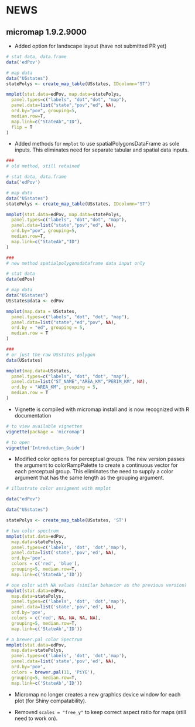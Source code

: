 
# NEWS

## micromap 1.9.2.9000

* Added option for landscape layout (have not submitted PR yet)


```r
# stat data, data.frame
data('edPov')

# map data
data("USstates") 
statePolys <- create_map_table(USstates, IDcolumn="ST") 

mmplot(stat.data=edPov, map.data=statePolys,
  panel.types=c("labels", "dot","dot", "map"),
  panel.data=list("state","pov","ed", NA),
  ord.by="pov", grouping=5,
  median.row=T,
  map.link=c("StateAb","ID"),
  flip = T
)
```

* Added methods for `mmplot` to use spatialPolygonsDataFrame as sole inputs.  This eliminates need for separate tabular and spatial data inputs. 


```r
###
# old method, still retained

# stat data, data.frame
data('edPov')

# map data
data("USstates") 
statePolys <- create_map_table(USstates, IDcolumn="ST") 

mmplot(stat.data=edPov, map.data=statePolys,
  panel.types=c("labels", "dot","dot", "map"),
  panel.data=list("state","pov","ed", NA),
  ord.by="pov", grouping=5,
  median.row=T,
  map.link=c("StateAb","ID")
)

###
# new method spatialpolygonsdataframe data input only

# stat data 
data(edPov)

# map data
data("USstates") 
USstates@data <- edPov

mmplot(map.data = USstates,
  panel.types=c("labels", "dot", "dot", "map"),
  panel.data=list("state","ed","pov", NA),
  ord.by = "ed", grouping = 5,
  median.row = T
) 

###
# or just the raw USstates polygon
data(USstates)

mmplot(map.data=USstates,
  panel.types=c("labels", "dot", "dot", "map"),
  panel.data=list("ST_NAME","AREA_KM","PERIM_KM", NA),
  ord.by = "AREA_KM", grouping = 5,
  median.row = T
) 
```

* Vignette is compiled with micromap install and is now recognized with R documentation


```r
# to view available vignettes
vignette(package = 'micromap')

# to open
vignette('Introduction_Guide')
```

* Modified color options for perceptual groups. The new version passes the argument to colorRampPalette to create a continuous vector for each perceptual group. This eliminates the need to supply a color argument that has the same length as the grouping argument.


```r
# illustrate color assigment with mmplot

data("edPov")

data("USstates")

statePolys <- create_map_table(USstates, 'ST')

# two color spectrum
mmplot(stat.data=edPov,
  map.data=statePolys,
  panel.types=c('labels', 'dot', 'dot','map'),
  panel.data=list('state','pov','ed', NA),
  ord.by='pov',   
  colors = c('red', 'blue'),     
  grouping=5, median.row=T,
  map.link=c('StateAb','ID'))

# one color with NA values (similar behavior as the previous version)
mmplot(stat.data=edPov,
  map.data=statePolys,
  panel.types=c('labels', 'dot', 'dot','map'),
  panel.data=list('state','pov','ed', NA),
  ord.by='pov',   
  colors = c('red', NA, NA, NA, NA),     
  grouping=5, median.row=T,
  map.link=c('StateAb','ID'))

# a brewer.pal color Spectrum
mmplot(stat.data=edPov,
  map.data=statePolys,
  panel.types=c('labels', 'dot', 'dot','map'),
  panel.data=list('state','pov','ed', NA),
  ord.by='pov',   
  colors = brewer.pal(11, 'PiYG'),     
  grouping=5, median.row=T,
  map.link=c('StateAb','ID'))
```

* Micromap no longer creates a new graphics device window for each plot (for Shiny compatability).

* Removed `scales = "free_y"` to keep correct aspect ratio for maps (still need to work on).
